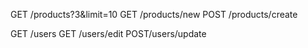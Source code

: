 GET /products?3&limit=10
GET /products/new
POST /products/create

GET /users
GET /users/edit
POST/users/update